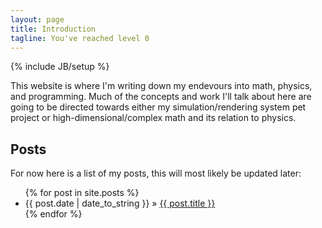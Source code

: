 ```yaml
---
layout: page
title: Introduction
tagline: You've reached level 0
---
```

{% include JB/setup %}

This website is where I'm writing down my endevours into math,
physics, and programming.  Much of the concepts and work I'll talk
about here are going to be directed towards either my
simulation/rendering system pet project or high-dimensional/complex
math and its relation to physics.

## Posts

For now here is a list of my posts, this will most likely be updated
later:

<ul class="posts">
  {% for post in site.posts %}
    <li><span>{{ post.date | date_to_string }}</span> &raquo; <a href="{{ BASE_PATH }}{{ post.url }}">{{ post.title }}</a></li>
  {% endfor %}
</ul>

